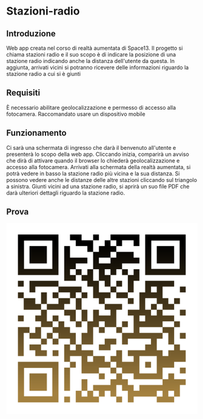 # Stazioni-radio
## Introduzione
Web app creata nel corso di realtà aumentata di Space13. Il progetto si chiama stazioni radio e il suo scopo è di indicare la posizione di una stazione radio indicando anche la distanza dell'utente da questa. In aggiunta, arrivati vicini si potranno ricevere delle informazioni riguardo la stazione radio a cui si è giunti
## Requisiti
È necessario abilitare geolocalizzazione e permesso di accesso alla fotocamera. Raccomandato usare un dispositivo mobile
## Funzionamento
Ci sarà una schermata di ingresso che darà il benvenuto all'utente e presenterà lo scopo della web app. Cliccando inizia, comparirà un avviso che dirà di attivare quando il browser lo chiederà geolocalizzazione e accesso alla fotocamera. Arrivati alla schermata della realtà aumentata, si potrà vedere in basso la stazione radio più vicina e la sua distanza. Si possono vedere anche le distanze delle altre stazioni cliccando sul triangolo a sinistra. Giunti vicini ad una stazione radio, si aprirà un suo file PDF che darà ulteriori dettagli riguardo la stazione radio.
## Prova
![My image](https://github.com/Soe18/stazioni-radio/blob/main/qrCodeToHomePage.png)
